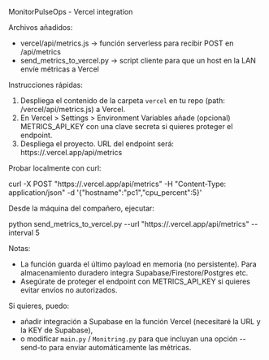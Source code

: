 MonitorPulseOps - Vercel integration

Archivos añadidos:
- vercel/api/metrics.js  -> función serverless para recibir POST en /api/metrics
- send_metrics_to_vercel.py -> script cliente para que un host en la LAN envíe métricas a Vercel

Instrucciones rápidas:
1) Despliega el contenido de la carpeta `vercel` en tu repo (path: /vercel/api/metrics.js) a Vercel.
2) En Vercel > Settings > Environment Variables añade (opcional) METRICS_API_KEY con una clave secreta si quieres proteger el endpoint.
3) Despliega el proyecto. URL del endpoint será: https://<tu-proyecto>.vercel.app/api/metrics

Probar localmente con curl:

curl -X POST "https://<tu-proyecto>.vercel.app/api/metrics" -H "Content-Type: application/json" -d '{"hostname":"pc1","cpu_percent":5}'

Desde la máquina del compañero, ejecutar:

python send_metrics_to_vercel.py --url "https://<tu-proyecto>.vercel.app/api/metrics" --interval 5

Notas:
- La función guarda el último payload en memoria (no persistente). Para almacenamiento duradero integra Supabase/Firestore/Postgres etc.
- Asegúrate de proteger el endpoint con METRICS_API_KEY si quieres evitar envíos no autorizados.

Si quieres, puedo:
- añadir integración a Supabase en la función Vercel (necesitaré la URL y la KEY de Supabase),
- o modificar `main.py` / `Monitring.py` para que incluyan una opción --send-to para enviar automáticamente las métricas.
